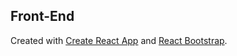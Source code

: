 ## Front-End

Created with [Create React App](https://github.com/facebook/create-react-app) and [React Bootstrap](https://react-bootstrap.github.io/).